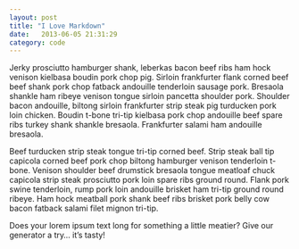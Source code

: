 ```yaml
---
layout: post
title: "I Love Markdown"
date:   2013-06-05 21:31:29
category: code
---
```


Jerky prosciutto hamburger shank, leberkas bacon beef ribs ham hock venison kielbasa boudin pork chop pig. Sirloin frankfurter flank corned beef beef shank pork chop fatback andouille tenderloin sausage pork. <!-- more -->Bresaola shankle ham ribeye venison tongue sirloin pancetta shoulder pork. Shoulder bacon andouille, biltong sirloin frankfurter strip steak pig turducken pork loin chicken. Boudin t-bone tri-tip kielbasa pork chop andouille beef spare ribs turkey shank shankle bresaola. Frankfurter salami ham andouille bresaola.

Beef turducken strip steak tongue tri-tip corned beef. Strip steak ball tip capicola corned beef pork chop biltong hamburger venison tenderloin t-bone. Venison shoulder beef drumstick bresaola tongue meatloaf chuck capicola strip steak prosciutto pork loin spare ribs ground round. Flank pork swine tenderloin, rump pork loin andouille brisket ham tri-tip ground round ribeye. Ham hock meatball pork shank beef ribs brisket pork belly cow bacon fatback salami filet mignon tri-tip.

Does your lorem ipsum text long for something a little meatier? Give our generator a try… it’s tasty!